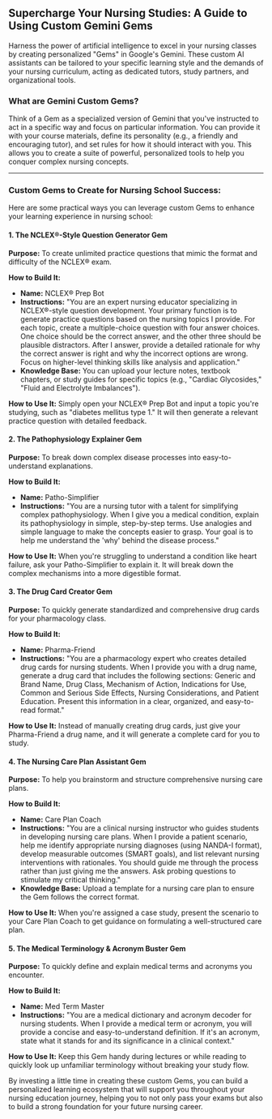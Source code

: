 ## Supercharge Your Nursing Studies: A Guide to Using Custom Gemini Gems

Harness the power of artificial intelligence to excel in your nursing classes by creating personalized "Gems" in Google's Gemini. These custom AI assistants can be tailored to your specific learning style and the demands of your nursing curriculum, acting as dedicated tutors, study partners, and organizational tools.

### What are Gemini Custom Gems?

Think of a Gem as a specialized version of Gemini that you've instructed to act in a specific way and focus on particular information. You can provide it with your course materials, define its personality (e.g., a friendly and encouraging tutor), and set rules for how it should interact with you. This allows you to create a suite of powerful, personalized tools to help you conquer complex nursing concepts.

---

### Custom Gems to Create for Nursing School Success:

Here are some practical ways you can leverage custom Gems to enhance your learning experience in nursing school:

#### **1. The NCLEX®-Style Question Generator Gem**

**Purpose:** To create unlimited practice questions that mimic the format and difficulty of the NCLEX® exam.

**How to Build It:**
* **Name:** NCLEX® Prep Bot
* **Instructions:** "You are an expert nursing educator specializing in NCLEX®-style question development. Your primary function is to generate practice questions based on the nursing topics I provide. For each topic, create a multiple-choice question with four answer choices. One choice should be the correct answer, and the other three should be plausible distractors. After I answer, provide a detailed rationale for why the correct answer is right and why the incorrect options are wrong. Focus on higher-level thinking skills like analysis and application."
* **Knowledge Base:** You can upload your lecture notes, textbook chapters, or study guides for specific topics (e.g., "Cardiac Glycosides," "Fluid and Electrolyte Imbalances").

**How to Use It:** Simply open your NCLEX® Prep Bot and input a topic you're studying, such as "diabetes mellitus type 1." It will then generate a relevant practice question with detailed feedback.

#### **2. The Pathophysiology Explainer Gem**

**Purpose:** To break down complex disease processes into easy-to-understand explanations.

**How to Build It:**
* **Name:** Patho-Simplifier
* **Instructions:** "You are a nursing tutor with a talent for simplifying complex pathophysiology. When I give you a medical condition, explain its pathophysiology in simple, step-by-step terms. Use analogies and simple language to make the concepts easier to grasp. Your goal is to help me understand the 'why' behind the disease process."

**How to Use It:** When you're struggling to understand a condition like heart failure, ask your Patho-Simplifier to explain it. It will break down the complex mechanisms into a more digestible format.

#### **3. The Drug Card Creator Gem**

**Purpose:** To quickly generate standardized and comprehensive drug cards for your pharmacology class.

**How to Build It:**
* **Name:** Pharma-Friend
* **Instructions:** "You are a pharmacology expert who creates detailed drug cards for nursing students. When I provide you with a drug name, generate a drug card that includes the following sections: Generic and Brand Name, Drug Class, Mechanism of Action, Indications for Use, Common and Serious Side Effects, Nursing Considerations, and Patient Education. Present this information in a clear, organized, and easy-to-read format."

**How to Use It:** Instead of manually creating drug cards, just give your Pharma-Friend a drug name, and it will generate a complete card for you to study.

#### **4. The Nursing Care Plan Assistant Gem**

**Purpose:** To help you brainstorm and structure comprehensive nursing care plans.

**How to Build It:**
* **Name:** Care Plan Coach
* **Instructions:** "You are a clinical nursing instructor who guides students in developing nursing care plans. When I provide a patient scenario, help me identify appropriate nursing diagnoses (using NANDA-I format), develop measurable outcomes (SMART goals), and list relevant nursing interventions with rationales. You should guide me through the process rather than just giving me the answers. Ask probing questions to stimulate my critical thinking."
* **Knowledge Base:** Upload a template for a nursing care plan to ensure the Gem follows the correct format.

**How to Use It:** When you're assigned a case study, present the scenario to your Care Plan Coach to get guidance on formulating a well-structured care plan.

#### **5. The Medical Terminology & Acronym Buster Gem**

**Purpose:** To quickly define and explain medical terms and acronyms you encounter.

**How to Build It:**
* **Name:** Med Term Master
* **Instructions:** "You are a medical dictionary and acronym decoder for nursing students. When I provide a medical term or acronym, you will provide a concise and easy-to-understand definition. If it's an acronym, state what it stands for and its significance in a clinical context."

**How to Use It:** Keep this Gem handy during lectures or while reading to quickly look up unfamiliar terminology without breaking your study flow.

By investing a little time in creating these custom Gems, you can build a personalized learning ecosystem that will support you throughout your nursing education journey, helping you to not only pass your exams but also to build a strong foundation for your future nursing career.
